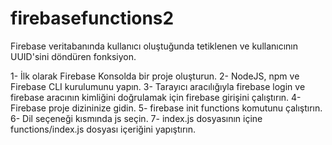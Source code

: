 # firebasefunctions2
Firebase veritabanında kullanıcı oluştuğunda tetiklenen ve kullanıcının UUID'sini döndüren fonksiyon.

1- İlk olarak Firebase Konsolda bir proje oluşturun.
2- NodeJS, npm ve  Firebase CLI kurulumunu yapın.
3- Tarayıcı aracılığıyla firebase login ve firebase aracının kimliğini doğrulamak için firebase girişini çalıştırın.
4- Firebase proje dizininize gidin.
5- firebase init functions komutunu çalıştırın.
6- Dil seçeneği kısmında js seçin.
7- index.js dosyasının içine functions/index.js dosyası içeriğini yapıştırın.
